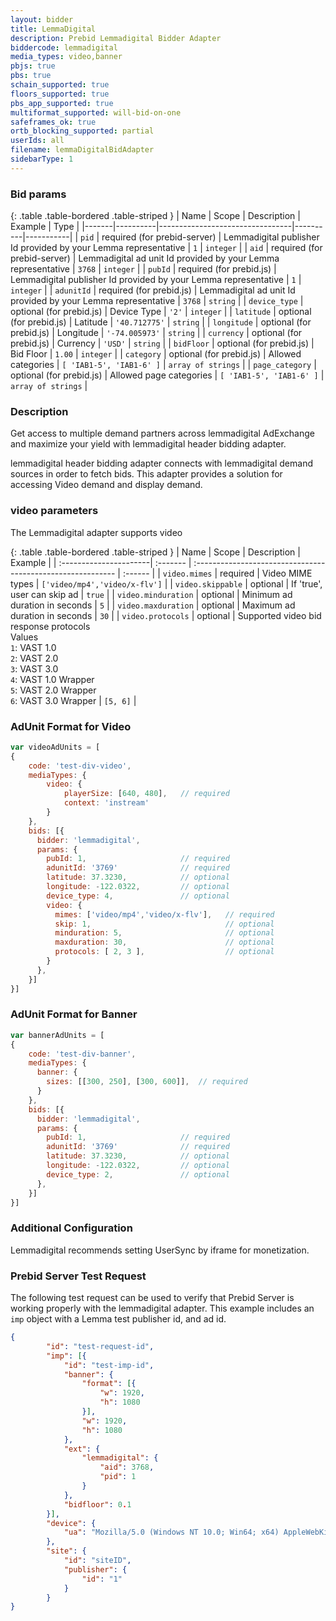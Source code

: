 ```yaml
---
layout: bidder
title: LemmaDigital
description: Prebid Lemmadigital Bidder Adapter
biddercode: lemmadigital
media_types: video,banner
pbjs: true
pbs: true
schain_supported: true
floors_supported: true
pbs_app_supported: true
multiformat_supported: will-bid-on-one
safeframes_ok: true
ortb_blocking_supported: partial
userIds: all
filename: lemmaDigitalBidAdapter
sidebarType: 1
---
```


### Bid params

{: .table .table-bordered .table-striped }
| Name  | Scope    | Description                     | Example  | Type      |
|-------|----------|---------------------------------|----------|-----------|
| `pid` | required (for prebid-server) | Lemmadigital publisher Id provided by your Lemma representative   | `1` | `integer` |
| `aid` | required (for prebid-server) | Lemmadigital ad unit Id provided by your Lemma representative   | `3768` | `integer` |
| `pubId` | required (for prebid.js) | Lemmadigital publisher Id provided by your Lemma representative   | `1` | `integer` |
| `adunitId` | required (for prebid.js) | Lemmadigital ad unit Id provided by your Lemma representative   | `3768` | `string` |
| `device_type`         | optional (for prebid.js) | Device Type              | `'2'`             | `integer` |
| `latitude`         | optional (for prebid.js) | Latitude              | `'40.712775'`             | `string` |
| `longitude`         | optional (for prebid.js) | Longitude             | `'-74.005973'`            | `string` |
| `currency`         | optional (for prebid.js) | Currency             | `'USD'`            | `string` |
| `bidFloor`         | optional (for prebid.js) | Bid Floor             | `1.00`            | `integer` |
| `category`         | optional (for prebid.js) | Allowed categories             | `[ 'IAB1-5', 'IAB1-6' ]`            | `array of strings` |
| `page_category`         | optional (for prebid.js) | Allowed page categories             | `[ 'IAB1-5', 'IAB1-6' ]`            | `array of strings` |

### Description

Get access to multiple demand partners across lemmadigital AdExchange and maximize your yield with lemmadigital header bidding adapter.

lemmadigital header bidding adapter connects with lemmadigital demand sources in order to fetch bids. This adapter provides a solution for accessing Video demand and display demand.

### video parameters

The Lemmadigital adapter supports video

{: .table .table-bordered .table-striped }
| Name                   | Scope    | Description                                                 | Example |
| :----------------------| :------- | :---------------------------------------------------------- | :------ |
| `video.mimes`          | required | Video MIME types                                            | `['video/mp4','video/x-flv']` |
| `video.skippable`      | optional | If 'true', user can skip ad                                 | `true` |
| `video.minduration`    | optional | Minimum ad duration in seconds                              | `5` |
| `video.maxduration`    | optional | Maximum ad duration in seconds                              | `30` |
| `video.protocols`      | optional |  Supported video bid response protocols<br/>Values<br/>`1`: VAST 1.0<br/>`2`: VAST 2.0<br/>`3`: VAST 3.0<br/> `4`: VAST 1.0 Wrapper<br/>`5`: VAST 2.0 Wrapper<br/>`6`: VAST 3.0 Wrapper            | `[5, 6]` |

### AdUnit Format for Video

```javascript
var videoAdUnits = [
{
    code: 'test-div-video',
    mediaTypes: {
        video: {
            playerSize: [640, 480],   // required
            context: 'instream'
        }
    },
    bids: [{
      bidder: 'lemmadigital',
      params: {
        pubId: 1,                     // required
        adunitId: '3769'              // required
        latitude: 37.3230,            // optional
        longitude: -122.0322,         // optional
        device_type: 4,               // optional
        video: {
          mimes: ['video/mp4','video/x-flv'],   // required
          skip: 1,                              // optional
          minduration: 5,                       // optional
          maxduration: 30,                      // optional
          protocols: [ 2, 3 ],                  // optional
        }
      },
    }]
}]
```

### AdUnit Format for Banner

```javascript
var bannerAdUnits = [
{
    code: 'test-div-banner',
    mediaTypes: {
      banner: {
        sizes: [[300, 250], [300, 600]],  // required
      }
    },
    bids: [{
      bidder: 'lemmadigital',
      params: {
        pubId: 1,                     // required
        adunitId: '3769'              // required
        latitude: 37.3230,            // optional
        longitude: -122.0322,         // optional
        device_type: 2,               // optional
      },
    }]
}]
```

### Additional Configuration

Lemmadigital recommends setting UserSync by iframe for monetization.

### Prebid Server Test Request

The following test request can be used to verify that Prebid Server is working properly with the lemmadigital adapter. This example includes an `imp` object with a Lemma test publisher id, and ad id.

```json
{
        "id": "test-request-id",
        "imp": [{
            "id": "test-imp-id",
            "banner": {
                "format": [{
                    "w": 1920,
                    "h": 1080
                }],
                "w": 1920,
                "h": 1080
            },
            "ext": {
                "lemmadigital": {
                    "aid": 3768,
                    "pid": 1
                }
            },
            "bidfloor": 0.1
        }],
        "device": {
            "ua": "Mozilla/5.0 (Windows NT 10.0; Win64; x64) AppleWebKit/537.36 (KHTML, like Gecko) Chrome/63.0.3239.132 Safari/537.36"
        },
        "site": {
            "id": "siteID",
            "publisher": {
                "id": "1"
            }
        }
}
```
